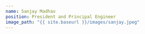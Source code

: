 ```yaml
---
name: Sanjay Madhav
position: President and Principal Engineer
image_path: "{{ site.baseurl }}/images/sanjay.jpeg"
---
```

